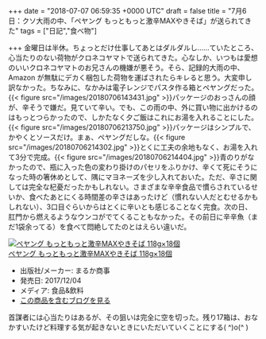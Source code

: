 
+++
date = "2018-07-07 06:59:35 +0000 UTC"
draft = false
title = "7月6日：クソ大雨の中、「ペヤング もっともっと激辛MAXやきそば」が送られてきた"
tags = ["日記","食べ物"]

+++
金曜日は半休。ちょっとだけ仕事してあとはダルダルし……ていたところ、心当たりのない荷物がクロネコヤマトで送られてきた。心なしか、いつもは愛想のいいクロネコヤマトのお兄さんの機嫌が悪そう。そら、記録的大雨の中、Amazon が無駄にデカく梱包した荷物を運ばされたらキレると思う。大変申し訳なかった。ちなみに、なかみは電子レンジでパスタ作る箱とペヤングだった。{{< figure src="/images/20180706143431.jpg"  >}}パッケージのおっさんの顔が、辛そうで嫌だ。見ていて辛い。でも、この雨の中、外に買い物に出かけるのはもっとつらかったので、しかたなく夕ご飯はこれにお湯を入れることにした。{{< figure src="/images/20180706213750.jpg"  >}}パッケージはシンプルで、かやくとソースだけ。まぁ、ペヤングだしな。{{< figure src="/images/20180706214302.jpg"  >}}とくに工夫の余地もなく、お湯を入れて3分で完成。{{< figure src="/images/20180706214404.jpg"  >}}青のりがなかったので、瓶に入った色の変わり掛けのパセリをふりかけ、辛くて死にそうになった時の箸休めとして、隅にマヨネーズを少し入れておいた。ただ、辛さに関しては完全な杞憂だったかもしれない。さまざまな辛辛食品で慣らされているせいか、食べたあとにくる時間差の辛さはあったけど（慣れない人だとむせるかもしれない）、3口目ぐらいからはとくに辛いとも感じることなく完食。次の日、肛門から燃えるようなウンコがでてくることもなかった。その前日に辛辛魚（まだ1袋余ってる）を食べて悶絶してたのとはえらい違いだ。<div class="hatena-asin-detail"><a href="http://www.amazon.co.jp/exec/obidos/ASIN/B077S4RNH2/bestylesnet-22/"><img src="https://images-fe.ssl-images-amazon.com/images/I/614HrvyMYHL._SL160_.jpg" class="hatena-asin-detail-image" alt="ペヤング もっともっと激辛MAXやきそば 118g×18個" title="ペヤング もっともっと激辛MAXやきそば 118g×18個"/></a><div class="hatena-asin-detail-info"><a href="http://www.amazon.co.jp/exec/obidos/ASIN/B077S4RNH2/bestylesnet-22/">ペヤング もっともっと激辛MAXやきそば 118g×18個</a><ul><li><span class="hatena-asin-detail-label">出版社/メーカー:</span> まるか商事</li><li><span class="hatena-asin-detail-label">発売日:</span> 2017/12/04</li><li><span class="hatena-asin-detail-label">メディア:</span> 食品&amp;飲料</li><li><a href="http://d.hatena.ne.jp/asin/B077S4RNH2/bestylesnet-22" target="_blank">この商品を含むブログを見る</a></li></ul></div><div class="hatena-asin-detail-foot"></div></div>首謀者には心当たりはあるが、その狙いは完全に空を切った。残り17箱は、おなかすいたけど料理する気が起きないときにいただいていくことにする( ^)o(^ )


